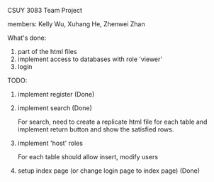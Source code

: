 CSUY 3083 Team Project

members: Kelly Wu, Xuhang He, Zhenwei Zhan

What's done: 

1. part of the html files 
2. implement access to databases with role 'viewer'
3. login 

TODO:
1. implement register (Done)
2. implement search (Done)

	For search, need to create a replicate html file for each table and implement return button and show the satisfied rows.

4. implement 'host' roles

	For each table should allow insert, modify users

5. setup index page (or change login page to index page) (Done)

